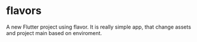 # flavors

A new Flutter project using flavor.
It is really simple app, that change assets and project main based on enviroment.

